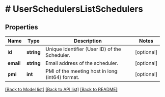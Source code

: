 # # UserSchedulersListSchedulers

## Properties

Name | Type | Description | Notes
------------ | ------------- | ------------- | -------------
**id** | **string** | Unique Identifier (User ID) of the Scheduler. | [optional] 
**email** | **string** | Email address of the scheduler. | [optional] 
**pmi** | **int** | PMI of the meeting host in long (int64) format. | [optional] 

[[Back to Model list]](../../README.md#documentation-for-models) [[Back to API list]](../../README.md#documentation-for-api-endpoints) [[Back to README]](../../README.md)


